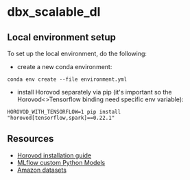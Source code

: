 # dbx_scalable_dl

## Local environment setup

To set up the local environment, do the following:
- create a new conda environment:
```
conda env create --file environment.yml 
```
- install Horovod separately via pip (it's important so the Horovod<>Tensorflow binding need specific env variable):
```
HOROVOD_WITH_TENSORFLOW=1 pip install "horovod[tensorflow,spark]==0.22.1"
```


## Resources

- [Horovod installation guide](https://horovod.readthedocs.io/en/stable/install_include.html)
- [MLflow custom Python Models](https://mlflow.org/docs/1.6.0/python_api/mlflow.pyfunc.html)
- [Amazon datasets](https://nijianmo.github.io/amazon/index.html)